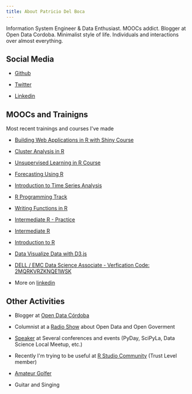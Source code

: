 ```yaml
---
title: About Patricio Del Boca
---
```


Information System Engineer & Data Enthusiast. MOOCs addict. Blogger at Open Data Cordoba. Minimalist style of life. Individuals and interactions over almost everything.

## Social Media

- [Github](https://github.com/pdelboca)

- [Twitter](https://twitter.com/pdelboca)

- [Linkedin](https://www.linkedin.com/in/patriciodelboca/)

## MOOCs and Trainigns

Most recent trainings and courses I've made

- [Building Web Applications in R with Shiny Course](https://www.datacamp.com/statement-of-accomplishment/course/f8b0676fd7872a5e55cc115b3f9998145c3835f2)

- [Cluster Analysis in R](https://www.datacamp.com/statement-of-accomplishment/course/ace2d4209546529fcf995c97bf372e594d72cea1)

- [Unsupervised Learning in R Course](https://www.datacamp.com/statement-of-accomplishment/course/52a2bf5abb15bd651316310bd836fd5fdb801b94)

- [Forecasting Using R](https://www.datacamp.com/statement-of-accomplishment/course/ca827f2769304a264ed95981ae741cf6017290ee)

- [Introduction to Time Series Analysis](https://www.datacamp.com/statement-of-accomplishment/course/8630e4a51aa832949ad0b8786176388e47f2a28b)

- [R Programming Track](https://www.datacamp.com/statement-of-accomplishment/track/0738fccfafd4a2e0535451909670344c9744a4c2)

- [Writing Functions in R](https://www.datacamp.com/statement-of-accomplishment/course/c431dbbe7bdf456e659135240aa19dde47fba1ab)

- [Intermediate R - Practice](https://www.datacamp.com/statement-of-accomplishment/course/519d3a228818f424b2dd22092d87a6edc13a8dd5)

- [Intermediate R](https://www.datacamp.com/statement-of-accomplishment/course/e790e6c40cb49a453034b72e3764272451cba1dd)

- [Introduction to R](https://www.datacamp.com/statement-of-accomplishment/course/313094729fd3e5fff0c92da58febc553e7bf067d)

- [Data Visualize Data with D3.js](https://www.udemy.com/certificate/UC-ZUQQESK3/)

- [DELL / EMC Data Science Associate - Verfication Code: 2MQRKVRZKNQE1WSK](https://www.certmetrics.com/emc/public/verification.aspx)

- More on [linkedin](https://www.linkedin.com/in/patriciodelboca/)


## Other Activities

- Blogger at [Open Data Córdoba](http://blog.opendatacordoba.org)

- Columnist at a [Radio Show](http://www.opendatacordoba.org/columna-radial/index.html) about Open Data and Open Goverment

- [Speaker](https://drive.google.com/drive/folders/0B74Dl1BBOK13fjFNUm1PenN0NjgwY3YyZnJvTzFyakdnakw4Qi1pU1dkTV9jTGJneXozckk?usp=sharing) at Several conferences and events (PyDay, SciPyLa, Data Science Local Meetup, etc.)

- Recently I'm trying to be useful at [R Studio Community](https://community.rstudio.com/u/pdelboca/) (Trust Level member)

- [Amateur Golfer](https://pdelboca.shinyapps.io/shiny-golf/)

- Guitar and Singing
